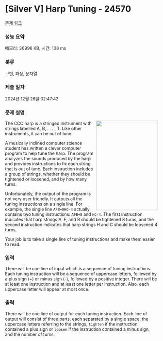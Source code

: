 # [Silver V] Harp Tuning - 24570 

[문제 링크](https://www.acmicpc.net/problem/24570) 

### 성능 요약

메모리: 36996 KB, 시간: 108 ms

### 분류

구현, 파싱, 문자열

### 제출 일자

2024년 12월 26일 02:47:43

### 문제 설명

<p><img alt="" src="https://upload.acmicpc.net/29a8a3f2-fe28-4b48-9c02-e67fd30ad4d5/-/preview/" style="width: 204px; height: 295px; float: right;">The CCC harp is a stringed instrument with strings labelled A, B, . . . , T. Like other instruments, it can be out of tune.</p>

<p>A musically inclined computer science student has written a clever computer program to help tune the harp. The program analyzes the sounds produced by the harp and provides instructions to fix each string that is out of tune. Each instruction includes a group of strings, whether they should be tightened or loosened, and by how many turns.</p>

<p>Unfortunately, the output of the program is not very user friendly. It outputs all the tuning instructions on a single line. For example, the single line <code>AFB+8HC-4</code> actually contains two tuning instructions: <code>AFB+8</code> and <code>HC-4</code>. The first instruction indicates that harp strings A, F, and B should be tightened 8 turns, and the second instruction indicates that harp strings H and C should be loosened 4 turns.</p>

<p>Your job is to take a single line of tuning instructions and make them easier to read.</p>

### 입력 

 <p>There will be one line of input which is a sequence of tuning instructions. Each tuning instruction will be a sequence of uppercase letters, followed by a plus sign (+) or minus sign (-), followed by a positive integer. There will be at least one instruction and at least one letter per instruction. Also, each uppercase letter will appear at most once.</p>

### 출력 

 <p>There will be one line of output for each tuning instruction. Each line of output will consist of three parts, each separated by a single space: the uppercase letters referring to the strings, <code>tighten</code> if the instruction contained a plus sign or <code>loosen</code> if the instruction contained a minus sign, and the number of turns.</p>

